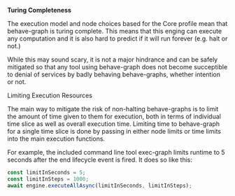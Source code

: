 **Turing Completeness**

The execution model and node choices based for the Core profile mean that behave-graph is turing complete.  This means that this enging can execute any computation and it is also hard to predict if it will run forever (e.g. halt or not.)

While this may sound scary, it is not a major hindrance and can be safely mitigated so that any tool using behave-graph does not become succeptible to denial of services by badly behaving behave-graphs, whether intention or not.

Limiting Execution Resources

The main way to mitigate the risk of non-halting behave-graphs is to limit the amount of time given to them for execution, both in terms of individual time slice as well as overall execution time.  Limiting time to behave-graph for a single time slice is done by passing in either node limits or time limits into the main execution functions.

For example, the included command line tool exec-graph limits runtime to 5 seconds after the end lifecycle event is fired.  It does so like this:

```typescript
const limitInSeconds = 5;
const limitInSteps = 1000;
await engine.executeAllAsync(limitInSeconds, limitInSteps);
```

